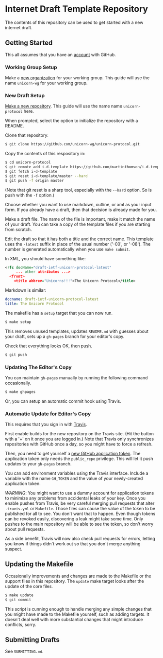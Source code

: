 # Internet Draft Template Repository

The contents of this repository can be used to get started with a new internet
draft.

## Getting Started

This all assumes that you have an [account](https://github.com/join) with
GitHub.

### Working Group Setup

Make a [new organization](https://github.com/organizations/new) for your working
group.  This guide will use the name `unicorn-wg` for your working group.

### New Draft Setup

[Make a new repository](https://github.com/new).  This guide will use the
name name `unicorn-protocol` here.

When prompted, select the option to initialize the repository with a README.

Clone that repository:
```sh
$ git clone https://github.com/unicorn-wg/unicorn-protocol.git
```
Copy the contents of this respository in:
```sh
$ cd unicorn-protocol
$ git remote add i-d-template https://github.com/martinthomson/i-d-template.git
$ git fetch i-d-template
$ git reset i-d-template/master --hard
$ git push -f origin master
```
(Note that git reset is a sharp tool, especially with the `--hard` option.
So is push with the `-f` option.)

Choose whether you want to use markdown, outline, or xml as your input form.
If you already have a draft, then that decision is already made for you.

Make a draft file.  The name of the file is important, make it match the name of
your draft.  You can take a copy of the template files if you are starting from
scratch.

Edit the draft so that it has both a title and the correct name.  This template
uses the `-latest` suffix in place of the usual number ('-00', or '-08').  The
number is generated automatically when you use `make submit`.

In XML, you should have something like:
```xml
<rfc docName="draft-ietf-unicorn-protocol-latest"
     ... other attributes ...>
  <front>
    <title abbrev="Unicorns!!!">The Unicorn Protocol</title>
```

Markdown is similar:
```yaml
docname: draft-ietf-unicorn-protocol-latest
title: The Unicorn Protocol
```

The makefile has a `setup` target that you can now run.
```sh
$ make setup
```

This removes unused templates, updates `README.md` with guesses about your
draft, sets up a `gh-pages` branch for your editor's copy.

Check that everything looks OK, then push.
```sh
$ git push
```


### Updating The Editor's Copy

You can maintain `gh-pages` manually by running the following command
occasionally.

```sh
$ make ghpages
```

Or, you can setup an automatic commit hook using Travis.


### Automatic Update for Editor's Copy

This requires that you sign in with [Travis](https://travis-ci.org/).

First enable builds for the new repository on the Travis site.  (Hit the button
with a '+' on it once you are logged in.)  Note that Travis only synchronizes
repositories with GitHub once a day, so you might have to force a refresh.

Then, you need to get yourself a [new GitHub application
token](https://github.com/settings/tokens/new).  The application token only
needs the `public_repo` privilege.  This will let it push updates to your
`gh-pages` branch.

You can add environment variables using the Travis interface.  Include a
variable with the name `GH_TOKEN` and the value of your newly-created
application token.

*WARNING*: You might want to use a dummy account for application tokens to
minimize any problems from accidental leaks of your key.  Once you enable pushes
from Travis, be very careful merging pull requests that alter `.travis.yml` or
`Makefile`.  Those files can cause the value of the token to be published for
all to see.  You don't want that to happen.  Even though tokens can be revoked
easily, discovering a leak might take some time.  Only pushes to the main
repository will be able to see the token, so don't worry about pull requests.

As a side benefit, Travis will now also check pull requests for errors, letting
you know if things didn't work out so that you don't merge anything suspect.


## Updating the Makefile

Occasionally improvements and changes are made to the Makefile or the support
files in this repository.  The `update` make target looks after the update of
the core files.

```sh
$ make update
$ git commit
```

This script is cunning enough to handle merging any simple changes that you
might have made to the Makefile yourself, such as adding targets.  It doesn't
deal well with more substantial changes that might introduce conflicts, sorry.


## Submitting Drafts

See `SUBMITTING.md`.
